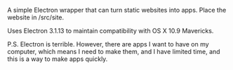 A simple Electron wrapper that can turn static websites into apps. Place the website in /src/site.

Uses Electron 3.1.13 to maintain compatibility with OS X 10.9 Mavericks.

P.S. Electron is terrible. However, there are apps I want to have on my computer, which means I need to make them, and I have limited time, and this is a way to make apps quickly.
